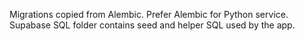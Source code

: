 Migrations copied from Alembic. Prefer Alembic for Python service.
Supabase SQL folder contains seed and helper SQL used by the app.
